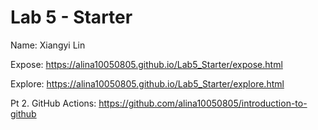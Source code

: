 # Lab 5 - Starter

Name:
    Xiangyi Lin


Expose:  https://alina10050805.github.io/Lab5_Starter/expose.html

Explore: https://alina10050805.github.io/Lab5_Starter/explore.html
    
Pt 2. GitHub Actions: https://github.com/alina10050805/introduction-to-github